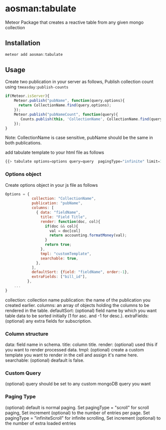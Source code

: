 aosman:tabulate
=========================
Meteor Package that creates a reactive table from any given mongo collection

## Installation
```js
meteor add aosman:tabulate
```

## Usage
Create two publication in your server as follows,
Publish collection count using ``` tmeasday:publish-counts ```  
```js
if(Meteor.isServer){
    Meteor.publish("pubName", function(query,options){
      return CollectionName.find(query,options);
    });
    Meteor.publish("pubNameCount", function(query){
       Counts.publish(this, 'CollectionName', CollectionName.find(query));
    });
}
```
Note: CollectionName is case sensitive, pubName should be the same in both publications.

add tabulate template to your html file as follows

```js
{{> tabulate options=options query=query  pagingType="infinite" limit=10}}
```
### Options object
Create options object in your js file as follows
```js
Options = {
            collection: "CollectionName",
            publication: "pubName",
            columns: [
              { data: "fieldName",
                title: "Field Title",
                render: function(doc, col){
                  if(doc && col){
                    val = doc[col]
                    return accounting.formatMoney(val);
                  }
                  return true;
                },
                tmpl: "customTemplate",
                searchable: true,
              },
            ],
            defaultSort: {field: "fieldName", order:-1},
            extraFields: ["bill_id"],
          },
    ...
}
```
collection: collection name
publication: the name of the publication you created earlier.
columns: an array of objects holding the columns to be rendered in the table.
defaultSort: (optional) field name by which you want table data to be sorted initially (1 for asc. and -1 for desc.).
extraFields: (optional) any extra fields for subscription.

### Column structure
data: field name in schema.
title: column title.
render: (optional) used this if you want to render processed data.
tmpl: (optional) create a custom template you want to render in the cell and assign it's name here.
searchable: (optional) deafault is false.

### Custom Query
(optional) query should be set to any custom mongoDB query you want

### Paging Type
(optional) default is normal paging.
Set pagingType = "scroll" for scroll paging, Set increment (optional) to the number of entries per page.
Set pagingType = "infiniteScroll" for infinite scrolling, Set increment (optional) to the number of extra loaded entries
